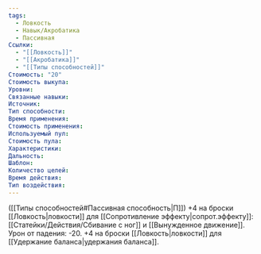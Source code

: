 ```yaml
---
tags:
  - Ловкость
  - Навык/Акробатика
  - Пассивная
Ссылки:
  - "[[Ловкость]]"
  - "[[Акробатика]]"
  - "[[Типы способностей]]"
Стоимость: "20"
Стоимость выкупа:
Уровни:
Связанные навыки:
Источник:
Тип способности:
Время применения:
Стоимость применения:
Используемый пул:
Стоимость пула:
Характеристики:
Дальность:
Шаблон:
Количество целей:
Время действия:
Тип воздействия:
---
```

([[Типы способностей#Пассивная способность|П]]) +4 на броски [[Ловкость|ловкости]] для [[Сопротивление эффекту|сопрот.эффекту]]: [[Статейки/Действия/Сбивание с ног]] и [[Вынужденное движение]]. Урон от падения: -20. +4 на броски [[Ловкость|ловкости]] для [[Удержание баланса|удержания баланса]].